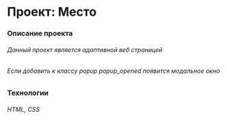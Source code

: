 # Проект: Место

### Описание проекта
###### Данный проект является адаптивной веб страницей
###### Если добавить к классу popup  popup_opened появится модальное окно


### Технологии
###### HTML, CSS

